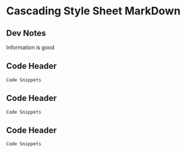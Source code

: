 <!-- This Markdown Document is intended to use as a CSS FAQ Guide  -->

# Cascading Style Sheet MarkDown

## Dev Notes
Information is good


## Code Header
```
Code Snippets
```


## Code Header
```
Code Snippets
```


## Code Header
```
Code Snippets
```





<!-- This Markdown Document is intended to use as a CSS FAQ Guide  -->
